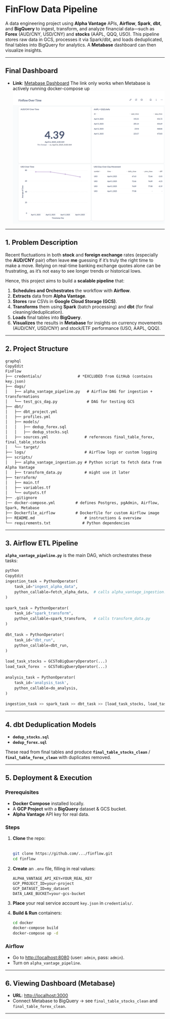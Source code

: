 # FinFlow Data Pipeline

A data engineering project using **Alpha Vantage** APIs, **Airflow**, **Spark**, **dbt**, and **BigQuery** to ingest, transform, and analyze financial data—such as **Forex** (AUD/CNY, USD/CNY) and **stocks** (AAPL, QQQ, USO). This pipeline stores raw data in GCS, processes it via Spark/dbt, and loads deduplicated, final tables into BigQuery for analytics. A **Metabase** dashboard can then visualize insights.

---

## Final Dashboard

- **Link**: [Metabase Dashboard](https://glorious-broccoli-x5pv7rg9gp4g3vxq4-3000.app.github.dev/public/dashboard/c0e448a2-17d9-475e-b92b-ab8a1d0c0de5) The link only works when Metabase is actively running docker-compose up
![Dashboard](./images/Metabase.png)
---

## 1. Problem Description

Recent fluctuations in both **stock** and **foreign exchange** rates (especially the **AUD/CNY** pair) often leave **me** guessing if it’s truly the right time to make a move. Relying on real-time banking exchange quotes alone can be frustrating, as it’s not easy to see longer trends or historical lows.

Hence, this project aims to build a **scalable pipeline** that:

1. **Schedules and Orchestrates** the workflow with **Airflow**.
2. **Extracts** data from **Alpha Vantage**.
3. **Stores** raw CSVs in **Google Cloud Storage (GCS)**.
4. **Transforms** them using **Spark** (batch processing) and **dbt** (for final cleaning/deduplication).
5. **Loads** final tables into **BigQuery**.
6. **Visualizes** the results in **Metabase** for insights on currency movements (AUD/CNY, USD/CNY) and stock/ETF performance (USO, AAPL, QQQ).

---

## 2. Project Structure

```
graphql
CopyEdit
FinFlow
├── credentials/                # *EXCLUDED from GitHub (contains key.json)
├── dags/
│   ├── alpha_vantage_pipeline.py   # Airflow DAG for ingestion + transformations
│   └── test_gcs_dag.py             # DAG for testing GCS
├── dbt/
│   ├── dbt_project.yml
│   ├── profiles.yml
│   ├── models/
│   │   ├── dedup_forex.sql
│   │   ├── dedup_stocks.sql
│   ├── sources.yml                # references final_table_forex, final_table_stocks
│   └── target/
├── logs/                          # Airflow logs or custom logging
├── scripts/
│   ├── alpha_vantage_ingestion.py # Python script to fetch data from Alpha Vantage
│   ├── transform_data.py          # might use it later
├── terraform/
│   ├── main.tf
│   ├── variables.tf
│   └── outputs.tf
├── .gitignore
|── docker-compose.yml         # defines Postgres, pgAdmin, Airflow, Spark, Metabase 
├── Dockerfile_airflow         # Dockerfile for custom Airflow image
├── README.md                      # instructions & overview
└── requirements.txt              # Python dependencies

```

---

## 3. Airflow ETL Pipeline

**`alpha_vantage_pipeline.py`** is the main DAG, which orchestrates these tasks:

```python
python
CopyEdit
ingestion_task = PythonOperator(
    task_id="ingest_alpha_data",
    python_callable=fetch_alpha_data,  # calls alpha_vantage_ingestion.py
)

spark_task = PythonOperator(
    task_id="spark_transform",
    python_callable=spark_transform,   # calls transform_data.py
)

dbt_task = PythonOperator(
    task_id="dbt_run",
    python_callable=dbt_run,
)

load_task_stocks = GCSToBigQueryOperator(...)
load_task_forex  = GCSToBigQueryOperator(...)

analysis_task = PythonOperator(
    task_id='analysis_task',
    python_callable=do_analysis,
)

ingestion_task >> spark_task >> dbt_task >> [load_task_stocks, load_task_forex] >> analysis_task

```
---

## 4. dbt Deduplication Models

- **`dedup_stocks.sql`**
- **`dedup_forex.sql`**

These read from final tables and produce **`final_table_stocks_clean`** / **`final_table_forex_clean`** with duplicates removed.

---

## 5. Deployment & Execution

### Prerequisites

- **Docker Compose** installed locally.
- A **GCP Project** with a **BigQuery** dataset & GCS bucket.
- **Alpha Vantage** API key for real data.

### Steps

1. **Clone** the repo:
    
    ```bash

    git clone https://github.com/.../finflow.git
    cd finflow
    
    ```
    
2. **Create** an `.env` file, filling in real values:
    
    ```
    ALPHA_VANTAGE_API_KEY=YOUR_REAL_KEY
    GCP_PROJECT_ID=your-project
    GCP_DATASET_ID=my_dataset
    DATA_LAKE_BUCKET=your-gcs-bucket
    
    ```
    
3. **Place** your real service account `key.json` in `credentials/`.
4. **Build & Run** containers:
    
    ```bash
    cd docker
    docker-compose build
    docker-compose up -d
    
    ```
    

### Airflow

- Go to [http://localhost:8080](http://localhost:8080/) (user: `admin`, pass: `admin`).
- Turn on `alpha_vantage_pipeline`.

---

## 6. Viewing Dashboard (Metabase)

- **URL**: [http://localhost:3000](http://localhost:3000/)
- Connect Metabase to BigQuery → see `final_table_stocks_clean` and `final_table_forex_clean`.

---


